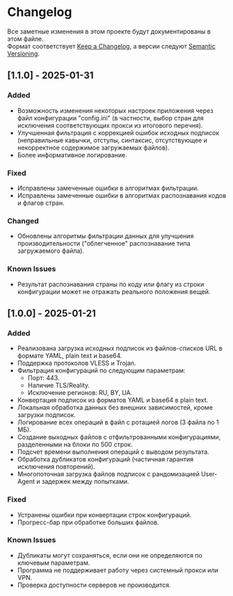 # Changelog

Все заметные изменения в этом проекте будут документированы в этом файле.  
Формат соответствует [Keep a Changelog](https://keepachangelog.com/), а версии следуют [Semantic Versioning](https://semver.org/).


## [1.1.0] - 2025-01-31

### Added
- Возможность изменения некоторых настроек приложения через файл конфигурации "config.ini" (в частности, выбор стран для исключения соответствующих прокси из итогового перечня).
- Улучшенная фильтрация с коррекцией ошибок исходных подписок (неправильные кавычки, отступы, синтаксис, отсутствующее и некорректное содержимое загружаемых файлов).
- Более информативное логирование.

### Fixed
- Исправлены замеченные ошибки в алгоритмах фильтрации.
- Исправлены замеченные ошибки в алгоритмах распознавания кодов и флагов стран.

### Changed
- Обновлены алгоритмы фильтрации данных для улучшения производительности ("облегченное" распознавание типа загружаемого файла).

### Known Issues
- Результат распознавания страны по коду или флагу из строки конфигурации может не отражать реального положения вещей.


## [1.0.0] - 2025-01-21

### Added
- Реализована загрузка исходных подписок из файлов-списков URL в формате YAML, plain text и base64.
- Поддержка протоколов VLESS и Trojan.
- Фильтрация конфигураций по следующим параметрам:
  - Порт: 443.
  - Наличие TLS/Reality.
  - Исключение регионов: RU, BY, UA.
- Конвертация подписок из форматов YAML и base64 в plain text.
- Локальная обработка данных без внешних зависимостей, кроме загрузки подписок.
- Логирование всех операций в файл с ротацией логов (3 файла по 1 МБ).
- Создание выходных файлов с отфильтрованными конфигурациями, разделенными на блоки по 500 строк.
- Подсчет времени выполнения операций с выводом результата.
- Обработка дубликатов конфигураций (частичная гарантия исключения повторений).
- Многопоточная загрузка файлов подписок с рандомизацией User-Agent и задержек между попытками.

### Fixed
- Устранены ошибки при конвертации строк конфигураций.
- Прогресс-бар при обработке больших файлов.

### Known Issues
- Дубликаты могут сохраняться, если они не определяются по ключевым параметрам.
- Программа не поддерживает работу через системный прокси или VPN.
- Проверка доступности серверов не производится.
